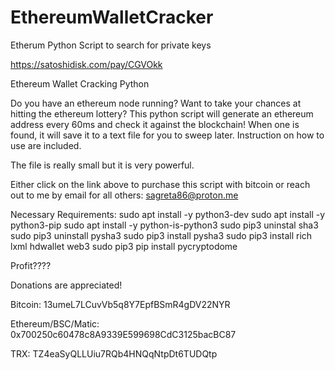 # EthereumWalletCracker
Etherum Python Script to search for private keys


https://satoshidisk.com/pay/CGVOkk

Ethereum Wallet Cracking Python

Do you have an ethereum node running? Want to take your chances at hitting the ethereum lottery? This python script will generate an ethereum address every 60ms and check it against the blockchain! When one is found, it will save it to a text file for you to sweep later. Instruction on how to use are included.

The file is really small but it is very powerful.

Either click on the link above to purchase this script with bitcoin or reach out to me by email for all others: sagreta86@proton.me

Necessary Requirements:
sudo apt install -y python3-dev
sudo apt install -y python3-pip
sudo apt install -y python-is-python3
sudo pip3 uninstal sha3
sudo pip3 uninstall pysha3
sudo pip3 install pysha3
sudo pip3 install rich lxml hdwallet web3
sudo pip3 pip install pycryptodome

Profit????

Donations are appreciated!

Bitcoin: 13umeL7LCuvVb5q8Y7EpfBSmR4gDV22NYR

Ethereum/BSC/Matic: 0x700250c60478c8A9339E599698CdC3125bacBC87

TRX: TZ4eaSyQLLUiu7RQb4HNQqNtpDt6TUDQtp

